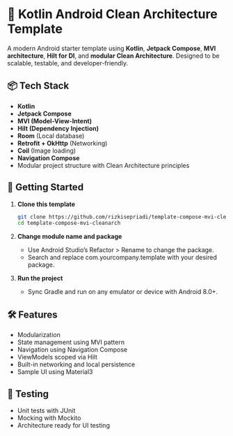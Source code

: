 # 📱 Kotlin Android Clean Architecture Template

A modern Android starter template using **Kotlin**, **Jetpack Compose**, **MVI architecture**, **Hilt for DI**, and **modular Clean Architecture**. Designed to be scalable, testable, and developer-friendly.

## 📦 Tech Stack

- **Kotlin**
- **Jetpack Compose**
- **MVI (Model-View-Intent)**
- **Hilt (Dependency Injection)**
- **Room** (Local database)
- **Retrofit + OkHttp** (Networking)
- **Coil** (Image loading)
- **Navigation Compose**
- Modular project structure with Clean Architecture principles

## 🚀 Getting Started

1. **Clone this template**
   ```bash
   git clone https://github.com/rizkisepriadi/template-compose-mvi-cleanarch.git
   cd template-compose-mvi-cleanarch
   
2. **Change module name and package**
   - Use Android Studio’s Refactor > Rename to change the package. 
   - Search and replace com.yourcompany.template with your desired package.
   
3. **Run the project**
   - Sync Gradle and run on any emulator or device with Android 8.0+.

## 🛠 Features

- Modularization
- State management using MVI pattern
- Navigation using Navigation Compose
- ViewModels scoped via Hilt
- Built-in networking and local persistence
- Sample UI using Material3

## 🧪 Testing

- Unit tests with JUnit
- Mocking with Mockito
- Architecture ready for UI testing